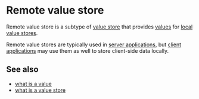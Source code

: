 # Remote value store

Remote value store is a subtype of [value store](def://) that provides [values](def://) 
for [local value stores](def://).

Remote value stores are typically used in [server applications](def://), but
[client applications](def://) may use them as well to store client-side data locally.

## See also

- [what is a value](guide://)
- [what is a value store](guide://)
